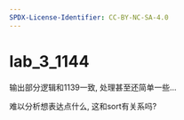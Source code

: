 ```yaml
---
SPDX-License-Identifier: CC-BY-NC-SA-4.0
---
```


# lab_3_1144

输出部分逻辑和1139一致, 处理甚至还简单一些...

难以分析想表达点什么, 这和sort有关系吗?
